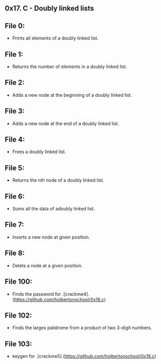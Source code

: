 ## 0x17. C - Doubly linked lists

## File 0:
* Prints all elements of a doubly linked list.
## File 1:
* Returns the number of elements in a doubly linked list.
## File 2:
* Adds a new node at the beginning of a doubly linked list.
## File 3:
* Adds a new node at the end of a doubly linked list.
## File 4:
* Frees a doubly linked list.
## File 5:
* Returns the nth node of a doubly linked list.
## File 6:
* Sums all the data of adoubly linked list.
## File 7:
* Inserts a new node at given position.
## File 8:
* Delets a node at a given position.
## File 100:
* Finds the password for .[crackme4].(https://github.com/holbertonschool/0x16.c)
## File  102:
* Finds the larges palidrome from a product of two 3-digit numbers.
## File 103:
* keygen for .[crackme5].(https://github.com/holbertonschool/0x16.c)

